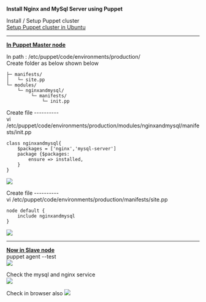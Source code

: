 **Install Nginx and MySql Server using Puppet**

Install / Setup Puppet cluster</br>
[Setup Puppet cluster in Ubuntu](https://github.com/roychandrasekhar/puppet-hands-on/tree/main/setup-puppet-cluster)

-----

<u><b>In Puppet Master node</b></u>

In path : /etc/puppet/code/environments/production/ </br>
Create folder as below shown below
```
├─ manifests/
│   └─ site.pp
└─ modules/
    └─ nginxandmysql/
         └─ manifests/
             └─ init.pp
```

Create file  ---------- </br>
vi /etc/puppet/code/environments/production/modules/nginxandmysql/manifests/init.pp
```
class nginxandmysql{
    $packages = ['nginx','mysql-server']
    package {$packages:
        ensure => installed,
    }
}
```
![](https://i.imgur.com/DD9IiWg.png)

Create file  ---------- </br>
vi /etc/puppet/code/environments/production/manifests/site.pp
```
node default {
    include nginxandmysql
}
```
![](https://i.imgur.com/5J3m4oP.png)

----

<u><b>Now in Slave node </b></u></br>
puppet agent --test</br>
![](https://i.imgur.com/gfHRDwN.png)

Check the mysql and nginx service</br>
![](https://i.imgur.com/A0DZBad.png)</br>

Check in browser also
![](https://i.imgur.com/d1WZvtF.png)

